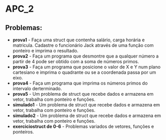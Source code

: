 # APC_2
<h2>Problemas:</h2>
    <ul>
    <li><strong>prova1</strong> - Faça uma struct que contenha salário, carga horária e matricula. Cadastre o funcionário Jack através de uma função com ponteiro e imprima o resultado.</li>
    <li><strong>prova2</strong> - Faça um programa que desmontre que a qualquer número a partir de 4 pode ser obtido com a soma de números primos.</li>
    <li><strong>prova3</strong> - Faça um programa que posicione o valor de X e Y num plano cartesiano e imprima o quadrante ou se a coordenada passa por um eixo.</li>
    <li><strong>prova4</strong> - Faça um programa que imprima os números primos do intervalo derterminado.</li>
    <li><strong>prova5</strong> - Um problema de struct que recebe dados e armazena em vetor, trabalha com ponteiro e funções.</li>
    <li><strong>simulado1</strong> - Um problema de struct que recebe dados e armazena em vetor, trabalha com ponteiro e funções.</li>
    <li><strong>simulado2</strong> - Um problema de struct que recebe dados e armazena em vetor, trabalha com ponteiro e funções.</li>
    <li><strong>exerciciostruct de 0-6</strong> - Problemas variados de vetores, funções e ponteiros.</li>
    </ul>
